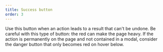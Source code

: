```yaml
---
title: Success button
order: 3
---
```


Use this button when an action leads to a result that can't be undone. Be careful with this type of button: the red can make the page heavy. If the action is permanently on the page and not contained in a modal, consider the danger button that only becomes red on hover below.